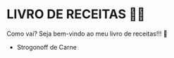 # LIVRO DE RECEITAS :man_cook:

Como vai? Seja bem-vindo ao meu livro de receitas!!! :book:

- Strogonoff de Carne